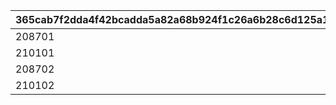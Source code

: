 |365cab7f2dda4f42bcadda5a82a68b924f1c26a6b28c6d125a157dc87816b8bd|f773284b3c63bab08d6670d65b9a18e69be51d44edc3f4d196d3083aa308371c|d1f2f9d1336ae094e2941bbd0291eac8e2573e367ab303deef48294b12f75c86|
| --- | --- | --- |
|208701|2|208700|
|210101|2|210100|
|208702|3|208700|
|210102|3|210100|